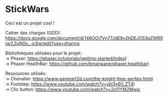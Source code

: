 StickWars
=========

Ceci est un projet cool !  
   
Cahier des charges (GDD): https://docs.google.com/document/d/146OOi7Vn77JdE9v2hDEJO53pZWR9op7_5vN0o_-o3iw/edit?usp=sharing  
  
Bibliothèques utilisées pour le projet:  
-\> Phaser: https://phaser.io/tutorials/getting-started/index)  
-\> Phaser HealthBar: https://github.com/bmarwane/phaser.healthbar)  
  
  
Ressources utilisés:  
-\> Chevalier: https://www.gameart2d.com/the-knight-free-sprites.html)  
-\> Footstep: https://www.youtube.com/watch?v=ybl3y6V_ZT4)  
-\> Clic button: https://www.youtube.com/watch?v=2o11YM2Mwjc

